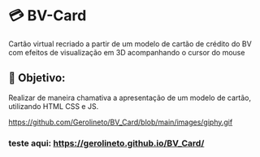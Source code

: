 # 💳 BV-Card

Cartão virtual recriado a partir de um modelo de cartão de crédito do BV com efeitos de visualização em 3D acompanhando o cursor do mouse

## 📘 Objetivo:

Realizar de maneira chamativa a apresentação de um modelo de cartão, utilizando HTML CSS e JS.

<p align="center">

  https://github.com/Gerolineto/BV_Card/blob/main/images/giphy.gif

</p>

### teste aqui: https://gerolineto.github.io/BV_Card/
